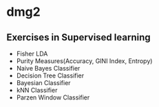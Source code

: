 # dmg2

## Exercises in Supervised learning

* Fisher LDA
* Purity Measures(Accuracy, GINI Index, Entropy)
* Naive Bayes Classifier
* Decision Tree Classifier 
* Bayesian Classifier
* kNN Classifier
* Parzen Window Classifier
